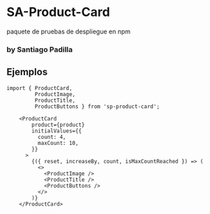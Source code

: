 # SA-Product-Card

paquete de pruebas de despliegue en npm

### by Santiago Padilla

## Ejemplos

```
import { ProductCard, 
         ProductImage, 
         ProductTitle, 
         ProductButtons } from 'sp-product-card';

```


```
    <ProductCard
        product={product}
        initialValues={{
          count: 4,
          maxCount: 10,
        }}
      >
        {({ reset, increaseBy, count, isMaxCountReached }) => (
          <>
            <ProductImage />
            <ProductTitle />
            <ProductButtons />
          </>
        )}
    </ProductCard>
```